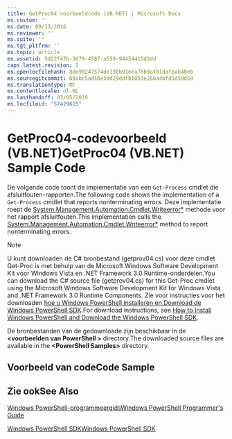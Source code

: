 ```yaml
---
title: GetProc04 voorbeeldcode (VB.NET) | Microsoft Docs
ms.custom: ''
ms.date: 09/13/2016
ms.reviewer: ''
ms.suite: ''
ms.tgt_pltfrm: ''
ms.topic: article
ms.assetid: 5d22f47b-3679-4587-a559-94454415d2dd
caps.latest.revision: 5
ms.openlocfilehash: 8de99247574de130b91eea78b9af81dafbab48eb
ms.sourcegitcommit: 69abc5ad16e5dd29ddfb1853e266a4bfd1d59d59
ms.translationtype: MT
ms.contentlocale: nl-NL
ms.lasthandoff: 03/05/2019
ms.locfileid: "57429615"
---
```

# <a name="getproc04-vbnet-sample-code"></a><span data-ttu-id="b8c29-102">GetProc04-codevoorbeeld (VB.NET)</span><span class="sxs-lookup"><span data-stu-id="b8c29-102">GetProc04 (VB.NET) Sample Code</span></span>

<span data-ttu-id="b8c29-103">De volgende code toont de implementatie van een `Get-Process` cmdlet die afsluitfouten-rapporten.</span><span class="sxs-lookup"><span data-stu-id="b8c29-103">The following code shows the implementation of a `Get-Process` cmdlet that reports nonterminating errors.</span></span> <span data-ttu-id="b8c29-104">Deze implementatie roept de [System.Management.Automation.Cmdlet.Writeerror\*](/dotnet/api/System.Management.Automation.Cmdlet.WriteError) methode voor het rapport afsluitfouten.</span><span class="sxs-lookup"><span data-stu-id="b8c29-104">This implementation calls the [System.Management.Automation.Cmdlet.Writeerror\*](/dotnet/api/System.Management.Automation.Cmdlet.WriteError) method to report nonterminating errors.</span></span>

> [!NOTE]
> <span data-ttu-id="b8c29-105">U kunt downloaden de C# bronbestand (getprov04.cs) voor deze cmdlet Get-Proc is met behulp van de Microsoft Windows Software Development Kit voor Windows Vista en .NET Framework 3.0 Runtime-onderdelen.</span><span class="sxs-lookup"><span data-stu-id="b8c29-105">You can download the C# source file (getprov04.cs) for this Get-Proc cmdlet using the Microsoft Windows Software Development Kit for Windows Vista and .NET Framework 3.0 Runtime Components.</span></span> <span data-ttu-id="b8c29-106">Zie voor instructies voor het downloaden [hoe u Windows PowerShell installeren en Download de Windows PowerShell SDK](/powershell/developer/installing-the-windows-powershell-sdk).</span><span class="sxs-lookup"><span data-stu-id="b8c29-106">For download instructions, see [How to Install Windows PowerShell and Download the Windows PowerShell SDK](/powershell/developer/installing-the-windows-powershell-sdk).</span></span>
>
> <span data-ttu-id="b8c29-107">De bronbestanden van de gedownloade zijn beschikbaar in de  **\<voorbeelden van PowerShell >** directory.</span><span class="sxs-lookup"><span data-stu-id="b8c29-107">The downloaded source files are available in the **\<PowerShell Samples>** directory.</span></span>

## <a name="code-sample"></a><span data-ttu-id="b8c29-108">Voorbeeld van code</span><span class="sxs-lookup"><span data-stu-id="b8c29-108">Code Sample</span></span>

<!-- TODO!!!: review snippet reference  [!CODE [Msh_samplesgetproc04#GetProc04vball](Msh_samplesgetproc04#GetProc04vball)]  -->

## <a name="see-also"></a><span data-ttu-id="b8c29-109">Zie ook</span><span class="sxs-lookup"><span data-stu-id="b8c29-109">See Also</span></span>

[<span data-ttu-id="b8c29-110">Windows PowerShell-programmeergids</span><span class="sxs-lookup"><span data-stu-id="b8c29-110">Windows PowerShell Programmer's Guide</span></span>](./windows-powershell-programmer-s-guide.md)

[<span data-ttu-id="b8c29-111">Windows PowerShell SDK</span><span class="sxs-lookup"><span data-stu-id="b8c29-111">Windows PowerShell SDK</span></span>](../windows-powershell-reference.md)